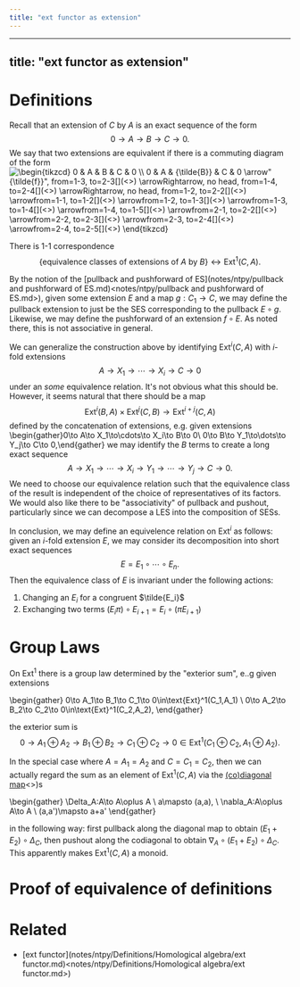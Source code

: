 ```yaml
---
title: "ext functor as extension"
---
```


---
title: "ext functor as extension"
---

# Definitions
Recall that an extension of $C$ by $A$ is an exact sequence of the form $$0\to A\to B\to C\to 0.$$ We say that two extensions are equivalent if there is a commuting diagram of the form 
<img align="center" src="https://i.upmath.me/svg/%5Cbegin%7Btikzcd%7D%0A%090%20%26%20A%20%26%20B%20%26%20C%20%26%200%20%5C%5C%0A%090%20%26%20A%20%26%20%7B%5Ctilde%7BB%7D%7D%20%26%20C%20%26%200%0A%09%5Carrow%5B%22%7B%5Ctilde%7Bf%7D%7D%22%2C%20from%3D1-3%2C%20to%3D2-3%5D%0A%09%5Carrow%5BRightarrow%2C%20no%20head%2C%20from%3D1-4%2C%20to%3D2-4%5D%0A%09%5Carrow%5BRightarrow%2C%20no%20head%2C%20from%3D1-2%2C%20to%3D2-2%5D%0A%09%5Carrow%5Bfrom%3D1-1%2C%20to%3D1-2%5D%0A%09%5Carrow%5Bfrom%3D1-2%2C%20to%3D1-3%5D%0A%09%5Carrow%5Bfrom%3D1-3%2C%20to%3D1-4%5D%0A%09%5Carrow%5Bfrom%3D1-4%2C%20to%3D1-5%5D%0A%09%5Carrow%5Bfrom%3D2-1%2C%20to%3D2-2%5D%0A%09%5Carrow%5Bfrom%3D2-2%2C%20to%3D2-3%5D%0A%09%5Carrow%5Bfrom%3D2-3%2C%20to%3D2-4%5D%0A%09%5Carrow%5Bfrom%3D2-4%2C%20to%3D2-5%5D%0A%5Cend%7Btikzcd%7D" alt="\begin{tikzcd}
	0 &amp; A &amp; B &amp; C &amp; 0 \\
	0 &amp; A &amp; {\tilde{B}} &amp; C &amp; 0
	\arrow&quot;{\tilde{f}}&quot;, from=1-3, to=2-3[](<>)
	\arrowRightarrow, no head, from=1-4, to=2-4[](<>)
	\arrowRightarrow, no head, from=1-2, to=2-2[](<>)
	\arrowfrom=1-1, to=1-2[](<>)
	\arrowfrom=1-2, to=1-3[](<>)
	\arrowfrom=1-3, to=1-4[](<>)
	\arrowfrom=1-4, to=1-5[](<>)
	\arrowfrom=2-1, to=2-2[](<>)
	\arrowfrom=2-2, to=2-3[](<>)
	\arrowfrom=2-3, to=2-4[](<>)
	\arrowfrom=2-4, to=2-5[](<>)
\end{tikzcd}" />

There is 1-1 correspondence $$\{\text{equivalence classes of extensions of }A \text{ by } B\}\leftrightarrow\text{Ext}^1(C,A).$$

By the notion of the [pullback and pushforward of ES](notes/ntpy/pullback and pushforward of ES.md)<notes/ntpy/pullback and pushforward of ES.md>), given some extension $E$ and a map $g:C_1\to C$, we may define the pullback extension to just be the SES corresponding to the pullback $E\circ g$. Likewise, we may define the pushforward of an extension $f\circ E$. As noted there, this is not associative in general.

We can generalize the construction above by identifying $\text{Ext}^i(C,A)$ with $i$-fold extensions $$A\to X_1\to\cdots\to X_i\to C\to 0$$ under an *some* equivalence relation. It's not obvious what this should be. However, it seems natural that there should be a map $$\text{Ext}^i(B,A)\times\text{Ext}^j(C,B)\to \text{Ext}^{i+j}(C,A)$$ defined by the concatenation of extensions, e.g. given extensions \begin{gather}0\to A\to X_1\to\cdots\to X_i\to B\to 0\\ 0\to B\to Y_1\to\dots\to Y_j\to C\to 0,\end{gather} we may identify the $B$ terms to create a long exact sequence $$A\to X_1\to\cdots\to X_i\to Y_1\to\cdots\to Y_j\to C\to 0.$$ We need to choose our  equivalence relation such that the equivalence class of the result is independent of the choice of representatives of its factors. We would also like there to be "associativity" of pullback and pushout, particularly since we can decompose a LES into the composition of SESs.

In conclusion, we may define an equivelence relation on $\text{Ext}^i$ as follows: given an $i$-fold extension $E$, we may consider its decomposition into short exact sequences $$E=E_1\circ\cdots\circ E_n.$$ Then the equivalence class of $E$ is invariant under the following actions:
1. Changing an $E_i$ for a congruent $\tilde{E_i}$
2. Exchanging two terms $(E_i\pi)\circ E_{i+1}=E_i\circ(\pi E_{i+1})$

# Group Laws
On $\text{Ext}^1$ there is a group law determined by the "exterior sum", e..g given extensions

\begin{gather}
0\to A_1\to B_1\to C_1\to 0\in\text{Ext}^1(C_1,A_1) \\
0\to A_2\to B_2\to C_2\to 0\in\text{Ext}^1(C_2,A_2), 
\end{gather}
 
the exterior sum is 
$$
0\to A_1\oplus A_2\to B_1\oplus B_2\to C_1\oplus C_2\to 0\in\text{Ext}^1(C_1\oplus C_2, A_1\oplus A_2).
$$

In the special case where $A=A_1=A_2$ and $C=C_1=C_2$, then we can actually regard the sum as an element of $\text{Ext}^1(C,A)$ via the [(co)diagonal map]()<>)s 

\begin{gather}
\Delta_A:A\to A\oplus A \\
a\mapsto (a,a), \\
\nabla_A:A\oplus A\to A \\
(a,a')\mapsto a+a'
\end{gather}

in the following way: first pullback along the diagonal map to obtain $(E_1+E_2)\circ \Delta_C$, then pushout along the codiagonal to obtain $\nabla_A\circ (E_1+E_2)\circ\Delta_C$. This apparently makes $\text{Ext}^1(C,A)$ a monoid.

# Proof of equivalence of definitions

# Related
- [ext functor](notes/ntpy/Definitions/Homological algebra/ext functor.md)<notes/ntpy/Definitions/Homological algebra/ext functor.md>)
